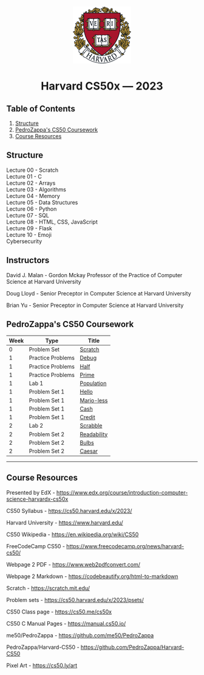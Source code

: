 <br>
<p align="center">
<img src="harvard.png" alt="logo" height="150"/>
</p>
<h1 align="center">
Harvard CS50x — 2023
</h1>

## Table of Contents
1. [Structure](#structure)
2. [PedroZappa's CS50 Coursework](#pedrozappas-cs50-coursework)
3. [Course Resources](#course-resources)

## Structure 

Lecture 00 - Scratch <br>
Lecture 01 - C <br>
Lecture 02 - Arrays <br>
Lecture 03 - Algorithms <br>
Lecture 04 - Memory <br>
Lecture 05 - Data Structures <br>
Lecture 06 - Python <br>
Lecture 07 - SQL <br>
Lecture 08 - HTML, CSS, JavaScript <br>
Lecture 09 - Flask <br>
Lecture 10 - Emoji <br>
Cybersecurity <br>

## Instructors

David J. Malan - Gordon Mckay Professor of the Practice of Computer Science at Harvard University

Doug Lloyd - Senior Preceptor in Computer Science at Harvard University

Brian Yu - Senior Preceptor in Computer Science at Harvard University

## PedroZappa's CS50 Coursework

<!-- https://github.com/gepser/markdown-progress -->
| Week | Type          | Title       | 
| -----| ----------- | ----------- | 
| 0    | Problem Set | [Scratch](C/pset0/) | 
| 1    | Practice Problems | [Debug](C/pp1/) |
| 1    | Practice Problems | [Half](C/pp1/) |
| 1    | Practice Problems | [Prime](C/pp1/) |
| 1    | Lab 1 | [Population](C/lab1/) |
| 1    | Problem Set 1 | [Hello](C/pset1/) |
| 1    | Problem Set 1 | [Mario-less](C/pset1/) |
| 1    | Problem Set 1 | [Cash](C/pset1/) |
| 1    | Problem Set 1 | [Credit](C/pset1/) |
| 2    | Lab 2 | [Scrabble](C/lab2/) |
| 2    | Problem Set 2 | [Readability](C/pset2/) |
| 2    | Problem Set 2 | [Bulbs](C/pset2/) |
| 2    | Problem Set 2 | [Caesar](C/pset2/) |


<hr>

## Course Resources

Presented by EdX - https://www.edx.org/course/introduction-computer-science-harvardx-cs50x

CS50 Syllabus - https://cs50.harvard.edu/x/2023/

Harvard University - https://www.harvard.edu/

CS50 Wikipedia - https://en.wikipedia.org/wiki/CS50

FreeCodeCamp CS50 - https://www.freecodecamp.org/news/harvard-cs50/

Webpage 2 PDF - https://www.web2pdfconvert.com/

Webpage 2 Markdown - https://codebeautify.org/html-to-markdown

Scratch - https://scratch.mit.edu/

Problem sets - https://cs50.harvard.edu/x/2023/psets/

CS50 Class page - https://cs50.me/cs50x

CS50 C Manual Pages -  https://manual.cs50.io/

me50/PedroZappa - https://github.com/me50/PedroZappa

PedroZappa/Harvard-CS50 - https://github.com/PedroZappa/Harvard-CS50

Pixel Art - https://cs50.ly/art
